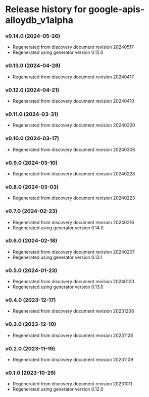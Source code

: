 # Release history for google-apis-alloydb_v1alpha

### v0.14.0 (2024-05-26)

* Regenerated from discovery document revision 20240517
* Regenerated using generator version 0.15.0

### v0.13.0 (2024-04-28)

* Regenerated from discovery document revision 20240417

### v0.12.0 (2024-04-21)

* Regenerated from discovery document revision 20240410

### v0.11.0 (2024-03-31)

* Regenerated from discovery document revision 20240320

### v0.10.0 (2024-03-17)

* Regenerated from discovery document revision 20240306

### v0.9.0 (2024-03-10)

* Regenerated from discovery document revision 20240228

### v0.8.0 (2024-03-03)

* Regenerated from discovery document revision 20240223

### v0.7.0 (2024-02-23)

* Regenerated from discovery document revision 20240216
* Regenerated using generator version 0.14.0

### v0.6.0 (2024-02-18)

* Regenerated from discovery document revision 20240207
* Regenerated using generator version 0.13.1

### v0.5.0 (2024-01-23)

* Regenerated from discovery document revision 20240103
* Regenerated using generator version 0.13.0

### v0.4.0 (2023-12-17)

* Regenerated from discovery document revision 20231206

### v0.3.0 (2023-12-10)

* Regenerated from discovery document revision 20231128

### v0.2.0 (2023-11-19)

* Regenerated from discovery document revision 20231109

### v0.1.0 (2023-10-29)

* Regenerated from discovery document revision 20231011
* Regenerated using generator version 0.12.0

